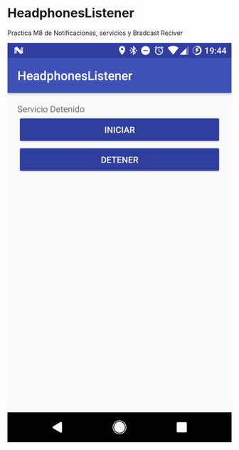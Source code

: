 # HeadphonesListener
Practica M8 de Notificaciones, servicios y Bradcast Reciver


![alt text](https://github.com/edison94/HeadphonesListener/blob/master/Screenshot.png "Screenshot de la aplicación")
